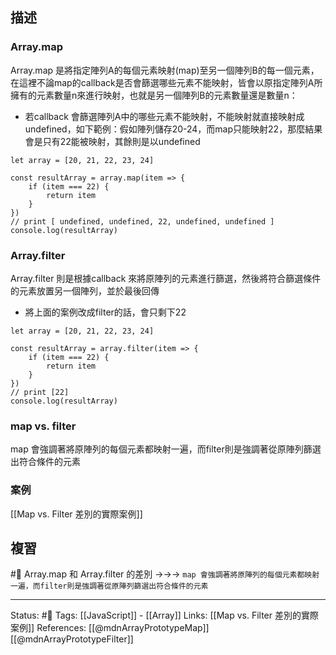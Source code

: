 ## 描述

### Array.map
Array.map 是將指定陣列A的每個元素映射(map)至另一個陣列B的每一個元素，在這裡不論map的callback是否會篩選哪些元素不能映射，皆會以原指定陣列A所擁有的元素數量n來進行映射，也就是另一個陣列B的元素數量還是數量n：
- 若callback 會篩選陣列A中的哪些元素不能映射，不能映射就直接映射成undefined，如下範例：假如陣列儲存20-24，而map只能映射22，那麼結果會是只有22能被映射，其餘則是以undefined
```
let array = [20, 21, 22, 23, 24]

const resultArray = array.map(item => {
	if (item === 22) {
		return item
	}
})
// print [ undefined, undefined, 22, undefined, undefined ]
console.log(resultArray)
```


### Array.filter
Array.filter 則是根據callback 來將原陣列的元素進行篩選，然後將符合篩選條件的元素放置另一個陣列，並於最後回傳
- 將上面的案例改成filter的話，會只剩下22
```
let array = [20, 21, 22, 23, 24]

const resultArray = array.filter(item => {
	if (item === 22) {
		return item
	}
})
// print [22]
console.log(resultArray)	
```
  
### map vs. filter
map 會強調著將原陣列的每個元素都映射一遍，而filter則是強調著從原陣列篩選出符合條件的元素

### 案例
[[Map vs. Filter 差別的實際案例]]

## 複習
#🧠 Array.map 和 Array.filter 的差別 ->->-> `map 會強調著將原陣列的每個元素都映射一遍，而filter則是強調著從原陣列篩選出符合條件的元素`
<!--SR:!2024-10-25,536,250-->

  
---
Status: #🌱 
Tags:
[[JavaScript]] - [[Array]]
Links:
[[Map vs. Filter 差別的實際案例]]
References:
[[@mdnArrayPrototypeMap]]
[[@mdnArrayPrototypeFilter]]